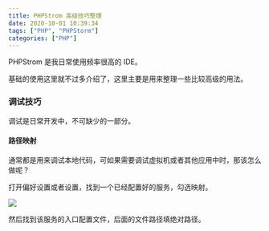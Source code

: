 ```yaml
---
title: PHPStrom 高级技巧整理
date: 2020-10-01 10:39:34
tags: ["PHP", "PHPStorm"]
categories: ["PHP"]
---
```


PHPStrom 是我日常使用频率很高的 IDE。

基础的使用这里就不过多介绍了，这里主要是用来整理一些比较高级的用法。

### 调试技巧

调试是日常开发中，不可缺少的一部分。

#### 路径映射
通常都是用来调试本地代码，可如果需要调试虚拟机或者其他应用中时，那该怎么做呢？

打开偏好设置或者设置，找到一个已经配置好的服务，勾选映射。

![](https://cdn.jsdelivr.net/gh/0xAiKang/CDN/blog/images/20200930144728.png)

然后找到该服务的入口配置文件，后面的文件路径填绝对路径。